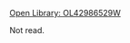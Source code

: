 [Open Library: OL42986529W](https://openlibrary.org/works/OL42986529W/Seeing_Like_A_State)

Not read.